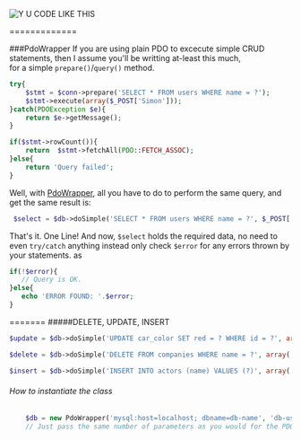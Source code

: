 ![Y U CODE LIKE THIS](http://i.imm.io/1hRAR.jpeg)

 
=============

###PdoWrapper
If you are using plain PDO to excecute simple CRUD statements, then I assume you'll be writting at-least this much,    
  for a simple `prepare()`/`query()` method. 

```` php            
try{
    $stmt = $conn->prepare('SELECT * FROM users WHERE name = ?');
    $stmt->execute(array($_POST['Simon']));
}catch(PDOException $e){
    return $e->getMessage();
}

if($stmt->rowCount()){
    return  $stmt->fetchAll(PDO::FETCH_ASSOC);
}else{
    return 'Query failed';
}
````
 Well,  with [PdoWrapper](https://github.com/simon-eQ/PdoWrapper), all you have to do to perform the same query, and  get the same result is:

```` php     
 $select = $db->doSimple('SELECT * FROM users WHERE name = ?', $_POST['Simon'], $error);
````
 That's it. One Line! And now, `$select` holds the required data, no need to even `try/catch` anything instead only check `$error` for any errors
 thrown by your statements. as
 ```` php
 if(!$error){
    // Query is OK.
 }else{
    echo 'ERROR FOUND: '.$error;
 }
 ````

 
 
=======
#####DELETE, UPDATE, INSERT

```` php 
$update = $db->doSimple('UPDATE car_color SET red = ? WHERE id = ?', array('blue', 1), $error);
````

```` php 
$delete = $db->doSimple('DELETE FROM companies WHERE name = ?', array('Monsanto'), $error);
````

```` php 
$insert = $db->doSimple('INSERT INTO actors (name) VALUES (?)', array('Chuck Norris'), $error);
````
###### How to instantiate the class
```` php 
	$db = new PdoWrapper('mysql:host=localhost; dbname=db-name', 'db-user', 'db-pass');
	// Just pass the same number of parameters as you would for the PDO() object
